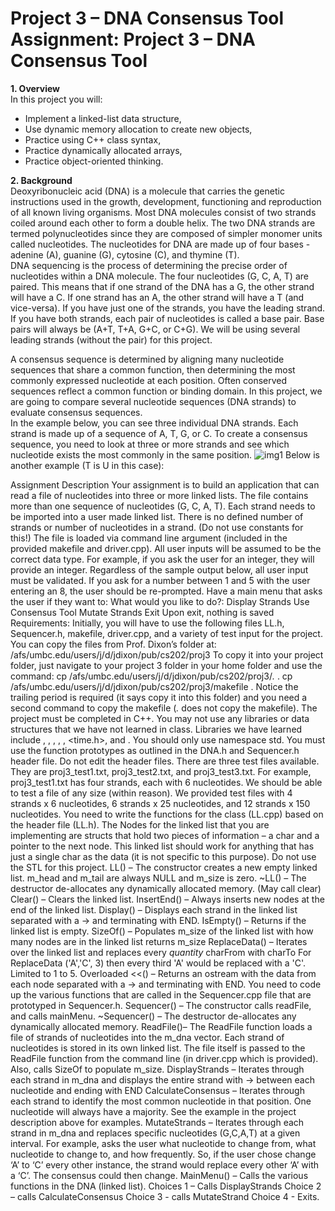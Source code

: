 # Project 3 – DNA Consensus Tool<br>Assignment: Project 3 – DNA Consensus Tool

**1. Overview**<br>
In this project you will:<br>
- Implement a linked-list data structure,
- Use dynamic memory allocation to create new objects,
- Practice using C++ class syntax, 
- Practice dynamically allocated arrays, 
- Practice object-oriented thinking. 

**2. Background**<br>
Deoxyribonucleic acid (DNA) is a molecule that carries the genetic instructions used in the growth, development, functioning and reproduction of all known living organisms. Most DNA molecules consist of two strands coiled around each other to form a double helix. The two DNA strands are termed polynucleotides since they are composed of simpler monomer units called nucleotides. The nucleotides for DNA are made up of four bases - adenine (A), guanine (G), cytosine (C), and thymine (T).<br>
DNA sequencing is the process of determining the precise order of nucleotides within a DNA molecule. The four nucleotides (G, C, A, T) are paired. This means that if one strand of the DNA has a G, the other strand will have a C. If one strand has an A, the other strand will have a T (and vice-versa). If you have just one of the strands, you have the leading strand. If you have both strands, each pair of nucleotides is called a base pair. Base pairs will always be (A+T, T+A, G+C, or C+G). We will be using several leading strands (without the pair) for this project.<br>

A consensus sequence is determined by aligning many nucleotide sequences that share a common function, then determining the most commonly expressed nucleotide at each position. Often conserved sequences reflect a common function or binding domain. In this project, we are going to compare several nucleotide sequences (DNA strands) to evaluate consensus sequences.<br>
In the example below, you can see three individual DNA strands. Each strand is made up of a sequence of A, T, G, or C. To create a consensus sequence, you need to look at three or more strands and see which nucleotide exists the most commonly in the same position.
![img1](/asset/img1.png)
Below is another example (T is U in this case):

Assignment Description
Your assignment is to build an application that can read a file of nucleotides into three or more linked lists. 
The file contains more than one sequence of nucleotides (G, C, A, T).
Each strand needs to be imported into a user made linked list. 
There is no defined number of strands or number of nucleotides in a strand. (Do not use constants for this!)
The file is loaded via command line argument (included in the provided makefile and driver.cpp). 
All user inputs will be assumed to be the correct data type. For example, if you ask the user for an integer, they will provide an integer.
Regardless of the sample output below, all user input must be validated. If you ask for a number between 1 and 5 with the user entering an 8, the user should be re-prompted.
Have a main menu that asks the user if they want to:
What would you like to do?:
Display Strands
Use Consensus Tool
Mutate Strands
Exit
Upon exit, nothing is saved
Requirements:
Initially, you will have to use the following files LL.h, Sequencer.h, makefile, driver.cpp, and a variety of test input for the project. You can copy the files from Prof. Dixon’s folder at:
/afs/umbc.edu/users/j/d/jdixon/pub/cs202/proj3
To copy it into your project folder, just navigate to your project 3 folder in your home folder and use the command:
cp /afs/umbc.edu/users/j/d/jdixon/pub/cs202/proj3/*.* .
cp /afs/umbc.edu/users/j/d/jdixon/pub/cs202/proj3/makefile .
Notice the trailing period is required (it says copy it into this folder) and you need a second command to copy the makefile (*.* does not copy the makefile).
The project must be completed in C++. You may not use any libraries or data structures that we have not learned in class. Libraries we have learned include <iostream>, <fstream>, <iomanip>, <vector>, <cstdlib>, <time.h>, <cmath> and <string>. You should only use namespace std.
You must use the function prototypes as outlined in the DNA.h and Sequencer.h header file. Do not edit the header files.
There are three test files available. They are proj3_test1.txt, proj3_test2.txt, and proj3_test3.txt. For example, proj3_test1.txt has four strands, each with 6 nucleotides. We should be able to test a file of any size (within reason). We provided test files with 4 strands x 6 nucleotides, 6 strands x 25 nucleotides, and 12 strands x 150 nucleotides.
You need to write the functions for the class (LL.cpp) based on the header file (LL.h). The Nodes for the linked list that you are implementing are structs that hold two pieces of information – a char and a pointer to the next node. This linked list should work for anything that has just a single char as the data (it is not specific to this purpose). Do not use the STL for this project.
LL() – The constructor creates a new empty linked list. m_head and m_tail are always NULL and m_size is zero.
~LL() – The destructor de-allocates any dynamically allocated memory. (May call clear)
Clear() – Clears the linked list.
InsertEnd() – Always inserts new nodes at the end of the linked list.
Display() – Displays each strand in the linked list separated with a -> and terminating with END.
IsEmpty() – Returns if the linked list is empty.
SizeOf() – Populates m_size of the linked list with how many nodes are in the linked list returns m_size
ReplaceData() – Iterates over the linked list and replaces every *quantity* charFrom with charTo For ReplaceData ('A','C', 3) then every third 'A' would be replaced with a 'C'. Limited to 1 to 5.
Overloaded <<() – Returns an ostream with the data from each node separated with a -> and terminating with END.
You need to code up the various functions that are called in the Sequencer.cpp file that are prototyped in Sequencer.h.
Sequencer() – The constructor calls readFile, and calls mainMenu.
~Sequencer() – The destructor de-allocates any dynamically allocated memory. 
ReadFile()– The ReadFile function loads a file of strands of nucleotides into the m_dna vector. Each strand of nucleotides is stored in its own linked list. The file itself is passed to the ReadFile function from the command line (in driver.cpp which is provided). Also, calls SizeOf to populate m_size.
DisplayStrands – Iterates through each strand in m_dna and displays the entire strand with -> between each nucleotide and ending with END
CalculateConsensus – Iterates through each strand to identify the most common nucleotide in that position. One nucleotide will always have a majority. See the example in the project description above for examples.
MutateStrands – Iterates through each strand in m_dna and replaces specific nucleotides (G,C,A,T) at a given interval. For example, asks the user what nucleotide to change from, what nucleotide to change to, and how frequently. So, if the user chose change ‘A’ to ‘C’ every other instance, the strand would replace every other ‘A’ with a ‘C’. The consensus could then change.
MainMenu() – Calls the various functions in the DNA (linked list).
Choices 1 – Calls DisplayStrands
Choice 2 – calls CalculateConsensus
Choice 3 - calls MutateStrand 
Choice 4 - Exits.

